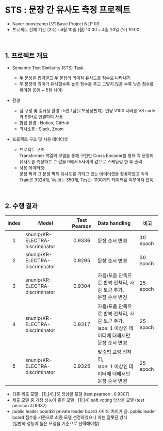 # STS : 문장 간 유사도 측정 프로젝트
- Naver boostcamp LV1 Basic Project NLP 03
- 프로젝트 전체 기간 (2주) : 4월 10일 (월) 10:00 ~ 4월 20일 (목) 19:00
<br>

## 1️. 프로젝트 개요
- Semantic Text Similarity (STS) Task    
  - 두 문장을 입력받고 두 문장의 의미적 유사도를 점수로 나타내기
  - 두 문장이 의미가 유사할수록 높은 점수를 주고 그렇지 않을 수록 낮은 점수를 줘야함 (0점 ~ 5점 사이)
  
- 환경
    - 팀 구성 및 컴퓨팅 환경 : 5인 1팀(로또냥냥펀치). 인당 V100 서버를 VS code와 SSH로 연결하여 사용
    - 협업 환경 : Notion, GitHub
    - 의사소통 : Slack, Zoom
    
- 프로젝트 구조 및 사용 데이터셋
    - 프로젝트 구조: <br> Transformer 계열의 모델을 통해 구현한 Cross Encoder를 통해 각 문장의 유사도를 측정하고 그 값을 0에서 5사이의 값으로 스케일링 한 후 출력
    - 사용 데이터셋: <br> 문장 짝과 그 문장 짝의 유사도를 가지고 있는 데이터셋을 활용하였고 각각 Train은 9324개, Valid는 550개, Test는 1100개의 데이터로 이루어져 있음
<br>

## 2️. 수행 결과
|index|Model|Test Pearson|Data handling|비고|
|:-:|----------------------|:-----:|:-------|--------|
|1|snunlp/KR-ELECTRA-discriminator|0.9336|문장 순서 변경|10 epoch|
|2|snunlp/KR-ELECTRA-discriminator|0.9295|문장 순서 변경|30 epoch|
|3|snunlp/KR-ELECTRA-discriminator|0.9304|자음/모음 단독으로 반복 전처리, 사람 토큰 추가, <br> 문장 순서 변경|25 epoch|
|4|snunlp/KR-ELECTRA-discriminator|0.9317|자음/모음 단독으로 반복 전처리, 사람 토큰 추가, <br>label 1 이상인 데이터에 대해서만 문장 순서 변경|25 epoch|
|5|snunlp/KR-ELECTRA-discriminator|0.9325|맞춤법 교정 전처리, <br> label 1 이상인 데이터에 대해서만 문장 순서 변경|25 epoch|

- 최종 제출 모델 : [1],[4],[5] 앙상블 모델 (test pearson : 0.9307)
- 제출 모델 중 가장 성능이 좋은 모델 : [1],[4] soft voting 앙상블 모델 (test pearson :0.9337)
- public leader board와 private leader board 사이의 차이가 큼. public leader board 점수를 기준으로 최종 모델 선정하였으나 이는 잘못된 방식<br>(일반화 성능이 높은 모델을 기준으로 선택해야함)
